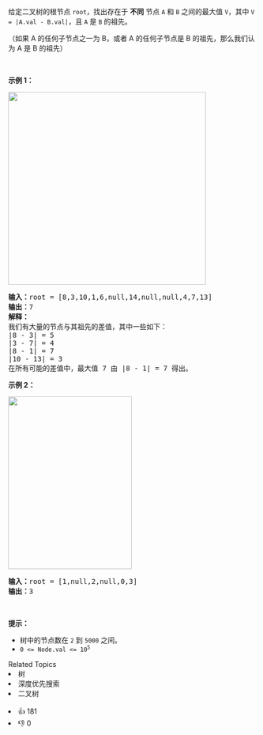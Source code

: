 <p>给定二叉树的根节点&nbsp;<code>root</code>，找出存在于 <strong>不同</strong> 节点&nbsp;<code>A</code> 和&nbsp;<code>B</code>&nbsp;之间的最大值 <code>V</code>，其中&nbsp;<code>V = |A.val - B.val|</code>，且&nbsp;<code>A</code>&nbsp;是&nbsp;<code>B</code>&nbsp;的祖先。</p>

<p>（如果 A 的任何子节点之一为 B，或者 A 的任何子节点是 B 的祖先，那么我们认为 A 是 B 的祖先）</p>

<p>&nbsp;</p>

<p><strong>示例 1：</strong></p>

<p><img alt="" src="https://assets.leetcode.com/uploads/2020/11/09/tmp-tree.jpg" style="width: 400px; height: 390px;" /></p>

<pre>
<strong>输入：</strong>root = [8,3,10,1,6,null,14,null,null,4,7,13]
<strong>输出：</strong>7
<strong>解释： </strong>
我们有大量的节点与其祖先的差值，其中一些如下：
|8 - 3| = 5
|3 - 7| = 4
|8 - 1| = 7
|10 - 13| = 3
在所有可能的差值中，最大值 7 由 |8 - 1| = 7 得出。
</pre>

<p><strong>示例 2：</strong></p> 
<img alt="" src="https://assets.leetcode.com/uploads/2020/11/09/tmp-tree-1.jpg" style="width: 250px; height: 349px;" /> 
<pre>
<strong>输入：</strong>root = [1,null,2,null,0,3]
<strong>输出：</strong>3
</pre>

<p>&nbsp;</p>

<p><strong>提示：</strong></p>

<ul> 
 <li>树中的节点数在&nbsp;<code>2</code>&nbsp;到&nbsp;<code>5000</code>&nbsp;之间。</li> 
 <li><code>0 &lt;= Node.val &lt;= 10<sup>5</sup></code></li> 
</ul>

<div><div>Related Topics</div><div><li>树</li><li>深度优先搜索</li><li>二叉树</li></div></div><br><div><li>👍 181</li><li>👎 0</li></div>